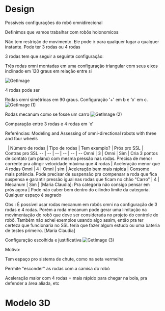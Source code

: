 # Design

Possíveis configurações do robô omnidirecional 
 
Definimos que vamos trabalhar com robôs holonomicos 

Não tem restrição de movimento. Ele pode ir para qualquer lugar a qualquer instante. Pode ter 3 rodas ou 4 rodas 

3 rodas tem que seguir a seguinte configuração: 

Três rodas omni montadas em uma configuração triangular com seus eixos inclinado em 120 graus em relação entre si 

![GetImage](https://github.com/user-attachments/assets/6901240e-364a-4afb-a31f-8f17f4cec243)

4 rodas pode ser 

Rodas omni simétricas em 90 graus. Configuração '+' em b e 'x' em c. 
![GetImage (1)](https://github.com/user-attachments/assets/8142ef46-3784-41b6-bbf2-28d2a6193def)

Rodas mecanum como se fosse um carro 
![GetImage (2)](https://github.com/user-attachments/assets/2418bb9e-3fdb-48e9-8a99-8db426637548)

Comparação entre 3 rodas e 4 rodas em 'x' 

Referências: Modeling and Assessing of omni-directional robots with three and four wheels 

<html>
<body>
<!--StartFragment-->
  | Número de rodas | Tipo de rodas | Tem exemplo? | Prós pro SSL | Contras pro SSL
-- | -- | -- | -- | -- | --
Omni | 3 | Omni | Sim | Cria 3 pontos de contato (um plano) com mesma pressão nas rodas. Precisa de menor corrente pra atingir velocidade máxima que 4 rodas | Aceleração menor que 4 rodas
Omni | 4 | Omni | sim | Aceleração bem mais rápida | Consome mais potência. Pode precisar de suspensão pra compensar a roda que fica suspensa e garantir pressão igual nas rodas que ficam no chão
"Carro" | 4 | Mecanum | Sim | [Maria Claudia]: Pra categoria não consigo pensar em prós agora | Pode não caber bem dentro do cilindro limite da categoria. Qualquer espaço é sagrado

<!--EndFragment-->
</body>
</html>

Obs.: É possível usar rodas mecanum em robôs omni na configuração de 3 rodas e 4 rodas. Porém a roda mecanum pode gerar uma limitação na movimentação do robô que deve ser considerada no projeto do controle do robô. Também não achei exemplos usando algo assim, então pra ter certeza que funcionaria no SSL teria que fazer algum estudo ou uma bateria de testes primeiro. [Maria Claudia] 

Configuração escolhida e justificativa 
![GetImage (3)](https://github.com/user-attachments/assets/777a16cf-a247-4b35-9834-d265fa6ed23a)

Motivo: 

Tem espaço pro sistema de chute, como na seta vermelha 

Permite "esconder" as rodas com a camisa do robô  

Aceleração maior com 4 rodas = mais rápido para chegar na bola, pra defender a área aliada, etc 

# Modelo 3D